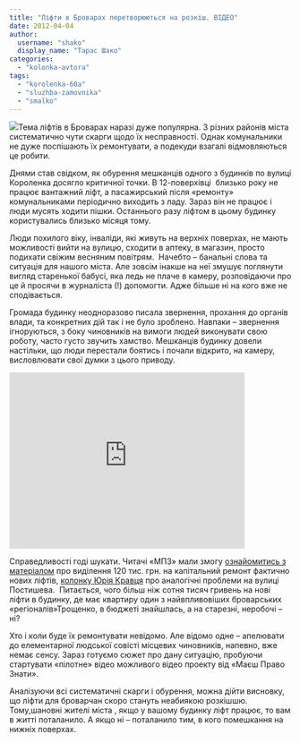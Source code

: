```yaml
---
title: "Ліфти в Броварах перетворюються на розкіш. ВІДЕО"
date: 2012-04-04
author: 
  username: "shako"
  display_name: "Тарас Шако"
categories: 
  - "kolonka-avtora"
tags: 
  - "korolenka-60a"
  - "sluzhba-zamovnika"
  - "smalko"
---
```


[![](https://mpz.brovary.org/wp-content/uploads/2012/04/IMG_1320.jpg)](https://mpz.brovary.org/wp-content/uploads/2012/04/IMG_1320.jpg)Тема ліфтів в Броварах наразі дуже популярна. З різних районів міста систематично чути скарги щодо їх несправності. Однак комунальники не дуже поспішають їх ремонтувати, а подекуди взагалі відмовляються це робити.

Днями став свідком, як обурення мешканців одного з будинків по вулиці Короленка досягло критичної точки. В 12-поверхівці  близько року не працює вантажний ліфт, а пасажирський після «ремонту» комунальниками періодично виходить з ладу. Зараз він не працює і люди мусять ходити пішки. Останнього разу ліфтом в цьому будинку користувались близько місяця тому.

Люди похилого віку, інваліди, які живуть на верхніх поверхах, не мають можливості вийти на вулицю, сходити в аптеку, в магазин, просто подихати свіжим весняним повітрям.  Начебто – банальні слова та ситуація для нашого міста. Але зовсім інакше на неї змушує поглянути вигляд старенької бабусі, яка ледь не плаче в камеру, розповідаючи про це й просячи в журналіста (!) допомогти. Адже більше ні на кого вже не сподівається.

Громада будинку неодноразово писала звернення, прохання до органів влади, та конкретних дій так і не було зроблено. Навпаки – звернення ігноруються, з боку чиновників на вимоги людей виконувати свою роботу, часто густо звучить хамство. Мешканців будинку довели настільки, що люди перестали боятись і почали відкрито, на камеру, висловлювати свої думки з цього приводу.

<iframe width="420" height="315" src="https://www.youtube.com/embed/cCavHfZrxds" frameborder="0" allowfullscreen></iframe>

Справедливості годі шукати. Читачі «МПЗ» мали змогу [ознайомитись з матеріалом](https://mpz.brovary.org/u-brovarah-na-kapitalnij-remont-novih-liftiv-vidilili-120000-grn/) про виділення 120 тис. грн. на капітальний ремонт фактично нових ліфтів, [колонку Юрія Кравця](https://mpz.brovary.org/yak-brovarska-vlada-zatiyala-kapitalniy-liftoviy-proriv/) про аналогічні проблеми на вулиці Постишева.  Питається, чого більш ніж сотня тисяч гривень на нові ліфти в будинку, де має квартиру один з найвпливовіших броварських «регіоналів»Трощенко, в бюджеті знайшлась, а на старезні, неробочі – ні?

Хто і коли буде їх ремонтувати невідомо. Але відомо одне – апелювати до елементарної людської совісті місцевих чиновників, напевно, вже немає сенсу. Зараз готуємо сюжет про дану ситуацію, пробуючи стартувати «пілотне» відео можливого відео проекту від «Маєш Право Знати».

Аналізуючи всі систематичні скарги і обурення, можна дійти висновку, що ліфти для броварчан скоро стануть неабиякою розкішшю. Тому,шановні жителі міста , якщо у вашому будинку ліфт працює, то вам в житті поталанило. А якщо ні – поталанило тим, в кого помешкання на нижніх поверхах.

